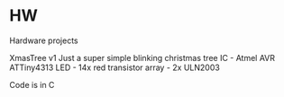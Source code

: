 # HW
Hardware projects

XmasTree v1
Just a super simple blinking christmas tree
IC - Atmel AVR ATTiny4313
LED - 14x red
transistor array - 2x ULN2003

Code is in C

